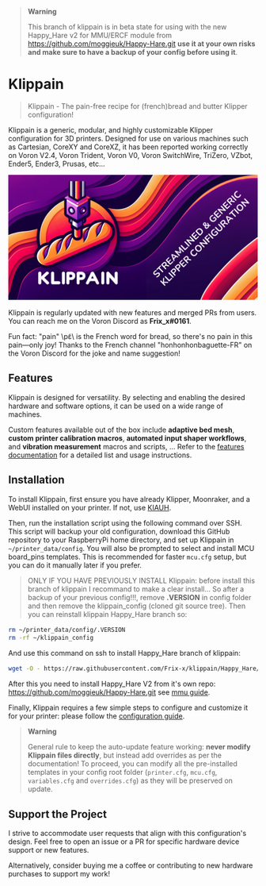   > **Warning**
  >
  > This branch of klippain is in beta state for using with the new Happy_Hare v2 for MMU/ERCF module from https://github.com/moggieuk/Happy-Hare.git **use it at your own risks and make sure to have a backup of your config before using it**.


# Klippain

> Klippain - The pain-free recipe for (french)bread and butter Klipper configuration!

Klippain is a generic, modular, and highly customizable Klipper configuration for 3D printers. Designed for use on various machines such as Cartesian, CoreXY and CoreXZ, it has been reported working correctly on Voron V2.4, Voron Trident, Voron V0, Voron SwitchWire, TriZero, VZbot, Ender5, Ender3, Prusas, etc...

![Klippain](./docs/klippain.png)

Klippain is regularly updated with new features and merged PRs from users. You can reach me on the Voron Discord as **Frix_x#0161**.

Fun fact: "pain" \pɛ̃\ is the French word for bread, so there's no pain in this pain—only joy! Thanks to the French channel "honhonhonbaguette-FR" on the Voron Discord for the joke and name suggestion!


## Features

Klippain is designed for versatility. By selecting and enabling the desired hardware and software options, it can be used on a wide range of machines.

Custom features available out of the box include **adaptive bed mesh**, **custom printer calibration macros**, **automated input shaper workflows**, and **vibration measurement** macros and scripts, ... Refer to the [features documentation](./docs/features.md) for a detailed list and usage instructions.


## Installation

To install Klippain, first ensure you have already Klipper, Moonraker, and a WebUI installed on your printer. If not, use [KIAUH](https://github.com/th33xitus/kiauh).

Then, run the installation script using the following command over SSH. This script will backup your old configuration, download this GitHub repository to your RaspberryPi home directory, and set up Klippain in `~/printer_data/config`. You will also be prompted to select and install MCU board_pins templates. This is recommended for faster `mcu.cfg` setup, but you can do it manually later if you prefer.

  > ONLY IF YOU HAVE PREVIOUSLY INSTALL Klippain: before install this branch of klippain I recommand to make a clear install... So after a backup of your previous config!!!, remove **.VERSION** in config folder and then remove the klippain_config (cloned git source tree). Then you can reinstall klippain Happy_Hare branch so:

```bash
rm ~/printer_data/config/.VERSION
rm -rf ~/klippain_config
```
And use this command on ssh to install Happy_Hare branch of klippain:
```bash
wget -O - https://raw.githubusercontent.com/Frix-x/klippain/Happy_Hare/install.sh | bash
```

After this you need to install Happy_Hare V2 from it's own repo: https://github.com/moggieuk/Happy-Hare.git see [mmu guide](./docs/mmu.md).

Finally, Klippain requires a few simple steps to configure and customize it for your printer: please follow the [configuration guide](./docs/configuration.md).

  > **Warning**
  >
  > General rule to keep the auto-update feature working: **never modify Klippain files directly**, but instead add overrides as per the documentation! To proceed, you can modify all the pre-installed templates in your config root folder (`printer.cfg`, `mcu.cfg`, `variables.cfg` and `overrides.cfg`) as they will be preserved on update.


## Support the Project

I strive to accommodate user requests that align with this configuration's design. Feel free to open an issue or a PR for specific hardware device support or new features.

Alternatively, consider buying me a coffee or contributing to new hardware purchases to support my work!
